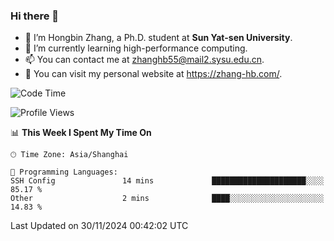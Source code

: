 ### Hi there 👋

- 🔭 I’m Hongbin Zhang, a Ph.D. student at **Sun Yat-sen University**.
- 🌱 I’m currently learning high-performance computing.
- 📫 You can contact me at zhanghb55@mail2.sysu.edu.cn.
- 👀 You can visit my personal website at https://zhang-hb.com/.

<!--START_SECTION:waka-->
![Code Time](http://img.shields.io/badge/Code%20Time-351%20hrs%2028%20mins-blue)

![Profile Views](http://img.shields.io/badge/Profile%20Views-1-blue)

📊 **This Week I Spent My Time On** 

```text
🕑︎ Time Zone: Asia/Shanghai

💬 Programming Languages: 
SSH Config               14 mins             █████████████████████░░░░   85.17 % 
Other                    2 mins              ████░░░░░░░░░░░░░░░░░░░░░   14.83 % 
```


 Last Updated on 30/11/2024 00:42:02 UTC
<!--END_SECTION:waka-->
